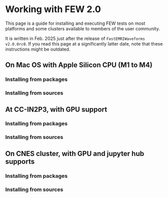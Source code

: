 # Working with FEW 2.0

This page is a guide for installing and executing FEW tests on most platforms and some clusters available to members of the user community.

It is written in Feb. 2025 just after the release of `FastEMRIWaveforms v2.0.0rc0`.
If you read this page at a significantly latter date, note that these instructions might be outdated.

## On Mac OS with Apple Silicon CPU (M1 to M4)

### Installing from packages


### Installing from sources


## At CC-IN2P3, with GPU support

### Installing from packages

### Installing from sources


## On CNES cluster, with GPU and jupyter hub supports

### Installing from packages

### Installing from sources
